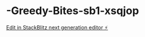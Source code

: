 # -Greedy-Bites-sb1-xsqjop

[Edit in StackBlitz next generation editor ⚡️](https://stackblitz.com/~/github.com/vignesh162005/-Greedy-Bites-sb1-xsqjop)